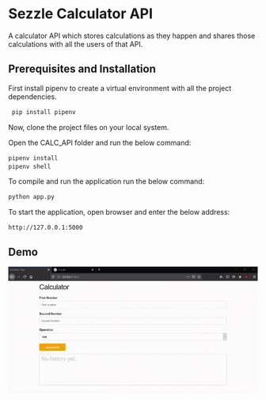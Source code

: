 # Sezzle Calculator API
A calculator API which stores calculations as they happen and shares those calculations with all the users of that API.

## Prerequisites and Installation
First install pipenv to create a virtual environment with all the project dependencies.

```bash
 pip install pipenv
```
Now, clone the project files on your local system.

Open the CALC_API folder and run the below command:
```bash
pipenv install
pipenv shell
```
To compile and run the application run the below command:
```bash
python app.py
```
To start the application, open browser and enter the below address:
```textile
http://127.0.0.1:5000
```

## Demo
![](PythonAPICalculator.gif)

